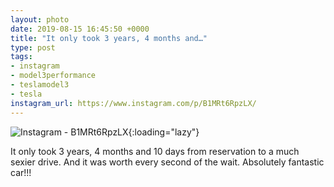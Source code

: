 ```yaml
---
layout: photo
date: 2019-08-15 16:45:50 +0000
title: "It only took 3 years, 4 months and…"
type: post
tags:
- instagram
- model3performance
- teslamodel3
- tesla
instagram_url: https://www.instagram.com/p/B1MRt6RpzLX/
---
```


![Instagram - B1MRt6RpzLX](https://colinseymour.co.uk/img/B1MRt6RpzLX.jpg){:loading="lazy"}

It only took 3 years, 4 months and 10 days from reservation to a much sexier drive. And it was worth every second of the wait. Absolutely fantastic car!!!

